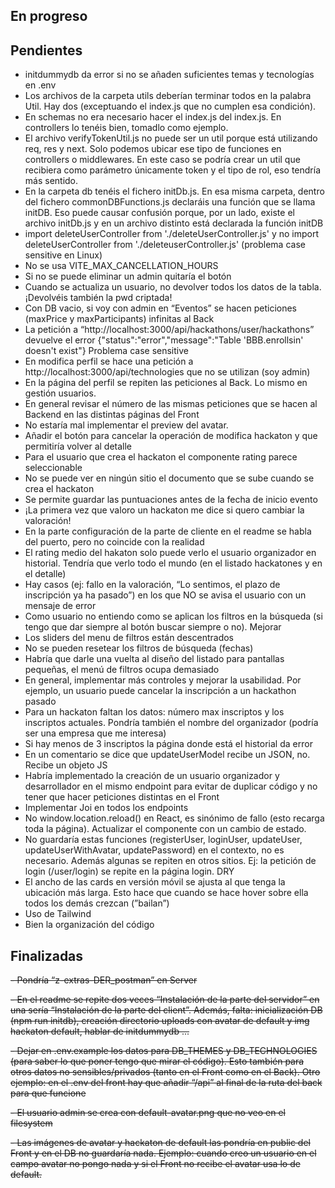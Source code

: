 ## En progreso

## Pendientes

- initdummydb da error si no se añaden suficientes temas y tecnologías en .env
- Los archivos de la carpeta utils deberían terminar todos en la palabra Util. Hay dos (exceptuando el index.js que no cumplen esa condición).
- En schemas no era necesario hacer el index.js del index.js. En controllers lo tenéis bien, tomadlo como ejemplo.
- El archivo verifyTokenUtil.js no puede ser un util porque está utilizando req, res y next. Solo podemos ubicar ese tipo de funciones en controllers o middlewares. En este caso se podría crear un util que recibiera como parámetro únicamente token y el tipo de rol, eso tendría más sentido.
- En la carpeta db tenéis el fichero initDb.js. En esa misma carpeta, dentro del fichero commonDBFunctions.js declaráis una función que se llama initDB. Eso puede causar confusión porque, por un lado, existe el archivo initDb.js y en un archivo distinto está declarada la función initDB
- import deleteUserController from './deleteUserController.js' y no import deleteUserController from './deleteuserController.js' (problema case sensitive en Linux)
- No se usa VITE_MAX_CANCELLATION_HOURS
- Si no se puede eliminar un admin quitaría el botón
- Cuando se actualiza un usuario, no devolver todos los datos de la tabla. ¡Devolvéis también la pwd criptada!
- Con DB vacio, si voy con admin en “Eventos” se hacen peticiones (maxPrice y maxParticipants) infinitas al Back
- La petición a “http://localhost:3000/api/hackathons/user/hackathons” devuelve el error {"status":"error","message":"Table 'BBB.enrollsin' doesn't exist"} Problema case sensitive
- En modifica perfil se hace una petición a http://localhost:3000/api/technologies que no se utilizan (soy admin)
- En la página del perfil se repiten las peticiones al Back. Lo mismo en gestión usuarios.
- En general revisar el número de las mismas peticiones que se hacen al Backend en las distintas páginas del Front
- No estaría mal implementar el preview del avatar.
- Añadir el botón para cancelar la operación de modifica hackaton y que permitiría volver al detalle
- Para el usuario que crea el hackaton el componente rating parece seleccionable
- No se puede ver en ningún sitio el documento que se sube cuando se crea el hackaton
- Se permite guardar las puntuaciones antes de la fecha de inicio evento
- ¡La primera vez que valoro un hackaton me dice si quero cambiar la valoración!
- En la parte configuración de la parte de cliente en el readme se habla del puerto, pero no coincide con la realidad
- El rating medio del hakaton solo puede verlo el usuario organizador en historial. Tendría que verlo todo el mundo (en el listado hackatones y en el detalle)
- Hay casos (ej: fallo en la valoración, “Lo sentimos, el plazo de inscripción ya ha pasado”) en los que NO se avisa el usuario con un mensaje de error
- Como usuario no entiendo como se aplican los filtros en la búsqueda (si tengo que dar siempre al botón buscar siempre o no). Mejorar
- Los sliders del menu de filtros están descentrados
- No se pueden resetear los filtros de búsqueda (fechas)
- Habría que darle una vuelta al diseño del listado para pantallas pequeñas, el menú de filtros ocupa demasiado
- En general, implementar más controles y mejorar la usabilidad. Por ejemplo, un usuario puede cancelar la inscripción a un hackathon pasado
- Para un hackaton faltan los datos: número max inscriptos y los inscriptos actuales. Pondría también el nombre del organizador (podría ser una empresa que me interesa)
- Si hay menos de 3 inscriptos la página donde está el historial da error
- En un comentario se dice que updateUserModel recibe un JSON, no. Recibe un objeto JS
- Habría implementado la creación de un usuario organizador y desarrollador en el mismo endpoint para evitar de duplicar código y no tener que hacer peticiones distintas en el Front
- Implementar Joi en todos los endpoints
- No window.location.reload() en React, es sinónimo de fallo (esto recarga toda la página). Actualizar el componente con un cambio de estado.
- No guardaría estas funciones (registerUser, loginUser, updateUser, updateUserWithAvatar, updatePassword) en el contexto, no es necesario. Además algunas se repiten en otros sitios. Ej: la petición de login (/user/login) se repite en la página login. DRY
- El ancho de las cards en versión móvil se ajusta al que tenga la ubicación más larga. Esto hace que cuando se hace hover sobre ella todos los demás crezcan (”bailan”)
- Uso de Tailwind
- Bien la organización del código

## Finalizadas

~~- Pondría “z-extras-DER_postman” en Server~~

~~- En el readme se repite dos veces “Instalación de la parte del servidor” en una sería “Instalación de la parte del client”. Además, falta: inicialización DB (npm run initdb), creación directorio uploads con avatar de default y img hackaton default, hablar de initdummydb ...~~

~~- Dejar en .env.example los datos para DB_THEMES y DB_TECHNOLOGIES (para saber lo que poner tengo que mirar el código). Esto también para otros datos no sensibles/privados (tanto en el Front como en el Back). Otro ejemplo: en el .env del front hay que añadir “/api” al final de la ruta del back para que funcione~~

~~- El usuario admin se crea con default-avatar.png que no veo en el filesystem~~

~~- Las imágenes de avatar y hackaton de default las pondría en public del Front y en el DB no guardaría nada. Ejemplo: cuando creo un usuario en el campo avatar no pongo nada y si el Front no recibe el avatar usa lo de default.~~
